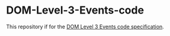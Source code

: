 # DOM-Level-3-Events-code

This repository if for the [DOM Level 3 Events code specification](https://w3c.github.io/DOM-Level-3-Events-code/).
